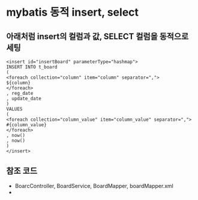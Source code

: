 # mybatis 동적 insert, select
## 아래처럼 insert의 컬럼과 값, SELECT 컬럼을 동적으로 세팅
```
<insert id="insertBoard" parameterType="hashmap">
INSERT INTO t_board
(
<foreach collection="column" item="column" separator=",">
${column}
</foreach>
, reg_date
, update_date
)
VALUES
(
<foreach collection="column_value" item="column_value" separator=",">
#{column_value}
</foreach>
, now()
, now()
)
</insert>
```

## 참조 코드
- BoarcController, BoardService, BoardMapper, boardMapper.xml
- 